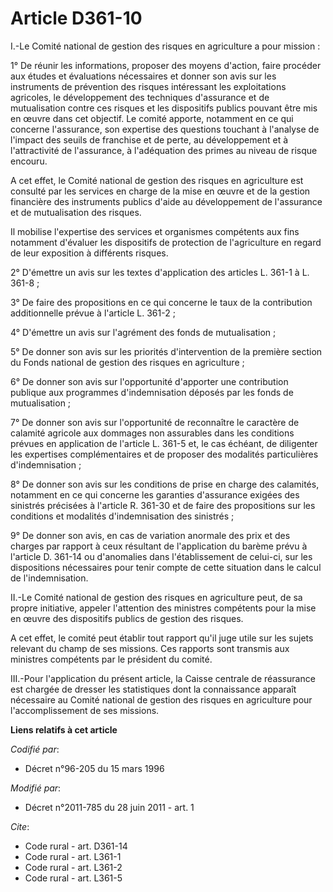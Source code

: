 # Article D361-10

I.-Le Comité national de gestion des risques en agriculture a pour mission : 

1° De réunir les informations, proposer des moyens d'action, faire procéder aux études et évaluations nécessaires et donner
son avis sur les instruments de prévention des risques intéressant les exploitations agricoles, le développement des
techniques d'assurance et de mutualisation contre ces risques et les dispositifs publics pouvant être mis en œuvre dans cet
objectif. Le comité apporte, notamment en ce qui concerne l'assurance, son expertise des questions touchant à l'analyse de
l'impact des seuils de franchise et de perte, au développement et à l'attractivité de l'assurance, à l'adéquation des primes
au niveau de risque encouru. 

A cet effet, le Comité national de gestion des risques en agriculture est consulté par les services en charge de la mise en
œuvre et de la gestion financière des instruments publics d'aide au développement de l'assurance et de mutualisation des
risques. 

Il mobilise l'expertise des services et organismes compétents aux fins notamment d'évaluer les dispositifs de protection de
l'agriculture en regard de leur exposition à différents risques. 

2° D'émettre un avis sur les textes d'application des articles L. 361-1 à L. 361-8 ; 

3° De faire des propositions en ce qui concerne le taux de la contribution additionnelle prévue à l'article L. 361-2 ; 

4° D'émettre un avis sur l'agrément des fonds de mutualisation ; 

5° De donner son avis sur les priorités d'intervention de la première section du Fonds national de gestion des risques en
agriculture ; 

6° De donner son avis sur l'opportunité d'apporter une contribution publique aux programmes d'indemnisation déposés par les
fonds de mutualisation ; 

7° De donner son avis sur l'opportunité de reconnaître le caractère de calamité agricole aux dommages non assurables dans les
conditions prévues en application de l'article L. 361-5 et, le cas échéant, de diligenter les expertises complémentaires et
de proposer des modalités particulières d'indemnisation ; 

8° De donner son avis sur les conditions de prise en charge des calamités, notamment en ce qui concerne les garanties
d'assurance exigées des sinistrés précisées à l'article R. 361-30 et de faire des propositions sur les conditions et
modalités d'indemnisation des sinistrés ; 

9° De donner son avis, en cas de variation anormale des prix et des charges par rapport à ceux résultant de l'application du
barème prévu à l'article D. 361-14 ou d'anomalies dans l'établissement de celui-ci, sur les dispositions nécessaires pour
tenir compte de cette situation dans le calcul de l'indemnisation. 

II.-Le Comité national de gestion des risques en agriculture peut, de sa propre initiative, appeler l'attention des ministres
compétents pour la mise en œuvre des dispositifs publics de gestion des risques. 

A cet effet, le comité peut établir tout rapport qu'il juge utile sur les sujets relevant du champ de ses missions. Ces
rapports sont transmis aux ministres compétents par le président du comité. 

III.-Pour l'application du présent article, la Caisse centrale de réassurance est chargée de dresser les statistiques dont la
connaissance apparaît nécessaire au Comité national de gestion des risques en agriculture pour l'accomplissement de ses
missions.

**Liens relatifs à cet article**

_Codifié par_:

  - Décret n°96-205 du 15 mars 1996

_Modifié par_:

  - Décret n°2011-785 du 28 juin 2011 - art. 1

_Cite_:

  - Code rural - art. D361-14
  - Code rural - art. L361-1
  - Code rural - art. L361-2
  - Code rural - art. L361-5

